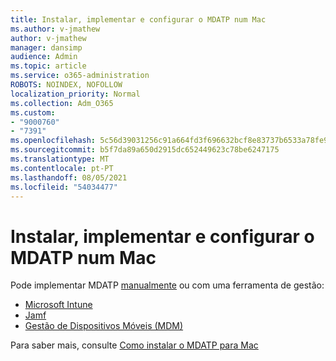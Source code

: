 ```yaml
---
title: Instalar, implementar e configurar o MDATP num Mac
ms.author: v-jmathew
author: v-jmathew
manager: dansimp
audience: Admin
ms.topic: article
ms.service: o365-administration
ROBOTS: NOINDEX, NOFOLLOW
localization_priority: Normal
ms.collection: Adm_O365
ms.custom:
- "9000760"
- "7391"
ms.openlocfilehash: 5c56d39031256c91a664fd3f696632bcf8e83737b6533a78fe9960ec677509c8
ms.sourcegitcommit: b5f7da89a650d2915dc652449623c78be6247175
ms.translationtype: MT
ms.contentlocale: pt-PT
ms.lasthandoff: 08/05/2021
ms.locfileid: "54034477"
---
```

# <a name="install-deploy-and-configure-mdatp-on-a-mac"></a>Instalar, implementar e configurar o MDATP num Mac

Pode implementar MDATP [manualmente](https://docs.microsoft.com/windows/security/threat-protection/microsoft-defender-atp/mac-install-manually) ou com uma ferramenta de gestão:

- [Microsoft Intune](https://go.microsoft.com/fwlink/?linkid=2144548)
- [Jamf](https://docs.microsoft.com/windows/security/threat-protection/microsoft-defender-atp/mac-install-with-jamf)
- [Gestão de Dispositivos Móveis (MDM)](https://docs.microsoft.com/windows/security/threat-protection/microsoft-defender-atp/mac-install-with-other-mdm)

Para saber mais, consulte [Como instalar o MDATP para Mac](https://go.microsoft.com/fwlink/?linkid=2144672)
